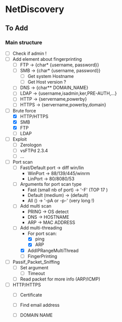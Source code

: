 # NetDiscovery

## To Add

### Main structure 
- [ ] Check if admin ! 
- [ ] Add element about fingerprinting 
  - [ ] FTP -> {char* {username, password}}
  - [ ] SMB -> {char* {username, password}}
    - [ ] Get system Hostname
    - [ ] Get Host version ?
  - [ ] DNS -> {char** DOMAIN_NAME}
  - [ ] LDAP -> {username,isadmin,ker,PRE-AUTH,...}
  - [ ] HTTP -> {servername,powerby}
  - [ ] HTTPS -> {servername,powerby,domain}
- [ ] Brute force
  - [x] HTTP/HTTPS
  - [x] SMB
  - [x] FTP
  - [ ] LDAP
- [ ] Exploit
  - [ ] Zerologon
  - [ ] vsFTPd 2.3.4
  - [ ] ...
- [ ] Port scan
  - [ ] Fast/Default port -> diff win/lin
    - WinPort -> 88/139/445/winrm
    - LinPort -> 80/8080/53
  - [ ] Arguments for port scan type
      - Fast (small nb of port)	-> '-F' (TOP 17 )
      - Default (medium)			-> (default)
      - All ()					-> '-pA or -p-' (very long !)
  - [ ] Add multi scan
    - PRING -> OS detect 
    - DNS  -> HOSTNAME
    - ARP  -> MAC ADDRESS
  - [ ] Add multi-threading
    - For port scan:
      - [x] ping 
      - [X] ARP
    - [x] AddIPRangeMultiThread
    - [ ] FingerPrinting
- [ ] Passif_Packet_Sniffing
  - [ ] Set argument
    - [ ] Timeout
  - [ ] Read packet for more info (ARP/ICMP)
- [ ] HTTP/HTTPS
  - [ ] Certificate
  - [ ] Find email address
  - [ ] DOMAIN NAME


